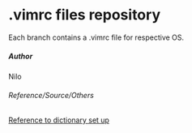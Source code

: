 # .vimrc files repository    

Each branch contains a .vimrc file for respective OS.

##### Author    
Nilo

###### Reference/Source/Others
[Reference to dictionary set up](https://www.vivaolinux.com.br/artigo/Corretor-Ortografico-no-Vim-Guia-definitivo)
